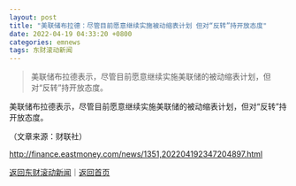 ```yaml
---
layout: post
title: "美联储布拉德：尽管目前愿意继续实施被动缩表计划 但对“反转”持开放态度"
date: 2022-04-19 04:33:20 +0800
categories: emnews
tags: 东财滚动新闻
---
```

> 美联储布拉德表示，尽管目前愿意继续实施美联储的被动缩表计划，但对“反转”持开放态度。

<p>美联储布拉德表示，尽管目前愿意继续实施美联储的被动缩表计划，但对“反转”持开放态度。</p><p class="em_media">（文章来源：财联社）</p>

<http://finance.eastmoney.com/news/1351,202204192347204897.html>

[返回东财滚动新闻](//finews.withounder.com/emnews/)｜[返回首页](//finews.withounder.com/)